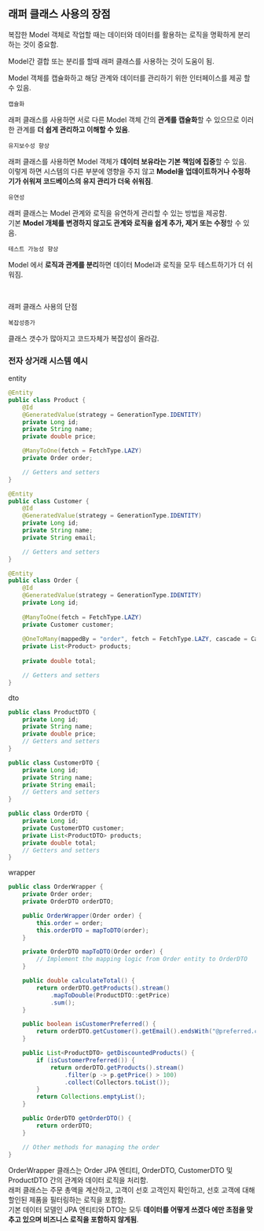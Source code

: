 
## 래퍼 클래스 사용의 장점

복잡한 Model 객체로 작업할 때는 데이터와 데이터를 활용하는 로직을 명확하게 분리하는 것이 중요함.

Model간 결합 또는 분리를 할때 래퍼 클래스를 사용하는 것이 도움이 됨.

Model 객체를 캡슐화하고 해당 관계와 데이터를 관리하기 위한 인터페이스를 제공 할 수 있음. 
 
`캡슐화` 

래퍼 클래스를 사용하면 서로 다른 Model 객체 간의 **관계를 캡슐화**할 수 있으므로 이러한 관계를 **더 쉽게 관리하고 이해할 수 있음**.

`유지보수성 향상`

래퍼 클래스를 사용하면 Model 객체가 **데이터 보유라는 기본 책임에 집중**할 수 있음. \
이렇게 하면 시스템의 다른 부분에 영향을 주지 않고 **Model을 업데이트하거나 수정하기가 쉬워져 코드베이스의 유지 관리가 더욱 쉬워짐**.

`유연성` 

래퍼 클래스는 Model 관계와 로직을 유연하게 관리할 수 있는 방법을 제공함. \
기본 **Model 개체를 변경하지 않고도 관계와 로직을 쉽게 추가, 제거 또는 수정**할 수 있음.

`테스트 가능성 향상` 

Model 에서 **로직과 관계를 분리**하면 데이터 Model과 로직을 모두 테스트하기가 더 쉬워짐.

<br>

래퍼 클래스 사용의 단점


`복잡성증가`

클래스 갯수가 많아지고 코드자체가 복잡성이 올라감.



### 전자 상거래 시스템 예시

entity
```java
@Entity
public class Product {
    @Id
    @GeneratedValue(strategy = GenerationType.IDENTITY)
    private Long id;
    private String name;
    private double price;

    @ManyToOne(fetch = FetchType.LAZY)
    private Order order;

    // Getters and setters
}

@Entity
public class Customer {
    @Id
    @GeneratedValue(strategy = GenerationType.IDENTITY)
    private Long id;
    private String name;
    private String email;

    // Getters and setters
}

@Entity
public class Order {
    @Id
    @GeneratedValue(strategy = GenerationType.IDENTITY)
    private Long id;
    
    @ManyToOne(fetch = FetchType.LAZY)
    private Customer customer;
    
    @OneToMany(mappedBy = "order", fetch = FetchType.LAZY, cascade = CascadeType.ALL)
    private List<Product> products;
    
    private double total;

    // Getters and setters
}

```

dto

```java
public class ProductDTO {
    private Long id;
    private String name;
    private double price;
    // Getters and setters
}

public class CustomerDTO {
    private Long id;
    private String name;
    private String email;
    // Getters and setters
}

public class OrderDTO {
    private Long id;
    private CustomerDTO customer;
    private List<ProductDTO> products;
    private double total;
    // Getters and setters
}

```

wrapper

```java
public class OrderWrapper {
    private Order order;
    private OrderDTO orderDTO;

    public OrderWrapper(Order order) {
        this.order = order;
        this.orderDTO = mapToDTO(order);
    }

    private OrderDTO mapToDTO(Order order) {
        // Implement the mapping logic from Order entity to OrderDTO
    }

    public double calculateTotal() {
        return orderDTO.getProducts().stream()
            .mapToDouble(ProductDTO::getPrice)
            .sum();
    }

    public boolean isCustomerPreferred() {
        return orderDTO.getCustomer().getEmail().endsWith("@preferred.com");
    }

    public List<ProductDTO> getDiscountedProducts() {
        if (isCustomerPreferred()) {
            return orderDTO.getProducts().stream()
                .filter(p -> p.getPrice() > 100)
                .collect(Collectors.toList());
        }
        return Collections.emptyList();
    }

    public OrderDTO getOrderDTO() {
        return orderDTO;
    }

    // Other methods for managing the order
}

```

 OrderWrapper 클래스는 Order JPA 엔티티, OrderDTO, CustomerDTO 및 ProductDTO 간의 관계와 데이터 로직을 처리함. \
 래퍼 클래스는 주문 총액을 계산하고, 고객이 선호 고객인지 확인하고, 선호 고객에 대해 할인된 제품을 필터링하는 로직을 포함함. \
 기본 데이터 모델인 JPA 엔티티와 DTO는 모두 **데이터를 어떻게 쓰겠다 에만 초점을 맞추고 있으며 비즈니스 로직을 포함하지 않게됨**.
